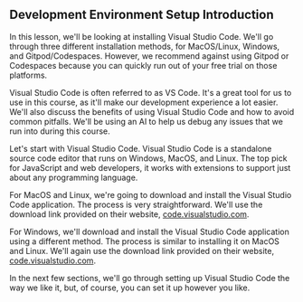 ## Development Environment Setup Introduction

In this lesson, we'll be looking at installing Visual Studio Code. We'll go through three different installation methods, for MacOS/Linux, Windows, and Gitpod/Codespaces. However, we recommend against using Gitpod or Codespaces because you can quickly run out of your free trial on those platforms.

Visual Studio Code is often referred to as VS Code. It's a great tool for us to use in this course, as it'll make our development experience a lot easier. We'll also discuss the benefits of using Visual Studio Code and how to avoid common pitfalls. We'll be using an AI to help us debug any issues that we run into during this course.

Let's start with Visual Studio Code. Visual Studio Code is a standalone source code editor that runs on Windows, MacOS, and Linux. The top pick for JavaScript and web developers, it works with extensions to support just about any programming language.

For MacOS and Linux, we're going to download and install the Visual Studio Code application. The process is very straightforward. We'll use the download link provided on their website, [code.visualstudio.com](https://code.visualstudio.com/).

For Windows, we'll download and install the Visual Studio Code application using a different method. The process is similar to installing it on MacOS and Linux. We'll again use the download link provided on their website, [code.visualstudio.com](https://code.visualstudio.com/).

In the next few sections, we'll go through setting up Visual Studio Code the way we like it, but, of course, you can set it up however you like.
